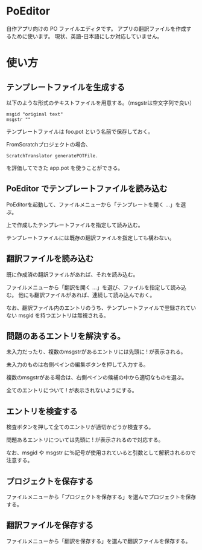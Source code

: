 # PoEditor
自作アプリ向けの PO ファイルエディタです。
アプリの翻訳ファイルを作成するために使います。
現状、英語-日本語にしか対応していません。

# 使い方
## テンプレートファイルを生成する

以下のような形式のテキストファイルを用意する。（msgstrは空文字列で良い）

```
msgid "original text"
msgstr ""
```

テンプレートファイルは foo.pot という名前で保存しておく。

FromScratchプロジェクトの場合、

```smalltalk
ScratchTranslator generatePOTFile.
```

を評価してできた app.pot を使うことができる。

## PoEditor でテンプレートファイルを読み込む
PoEditorを起動して、ファイルメニューから「テンプレートを開く ...」を選ぶ。

上で作成したテンプレートファイルを指定して読み込む。

テンプレートファイルには既存の翻訳ファイルを指定しても構わない。

## 翻訳ファイルを読み込む
既に作成済の翻訳ファイルがあれば、それを読み込む。

ファイルメニューから「翻訳を開く ...」を選び、ファイルを指定して読み込む。
他にも翻訳ファイルがあれば、連続して読み込んでおく。

なお、翻訳ファイル内のエントリのうち、テンプレートファイルで登録されていない msgid を持つエントリは無視される。

## 問題のあるエントリを解決する。
未入力だったり、複数のmsgstrがあるエントリには先頭に ! が表示される。

未入力のものは右側ペインの編集ボタンを押して入力する。

複数のmsgstrがある場合は、右側ペインの候補の中から適切なものを選ぶ。

全てのエントリについて ! が表示されないようにする。

## エントリを検査する
検査ボタンを押して全てのエントリが適切かどうか検査する。

問題あるエントリについては先頭に ! が表示されるので対応する。

なお、msgid や msgstr に％記号が使用されていると引数として解釈されるので注意する。

## プロジェクトを保存する
ファイルメニューから「プロジェクトを保存する」を選んでプロジェクトを保存する。

## 翻訳ファイルを保存する
ファイルメニューから「翻訳を保存する」を選んで翻訳ファイルを保存する。
